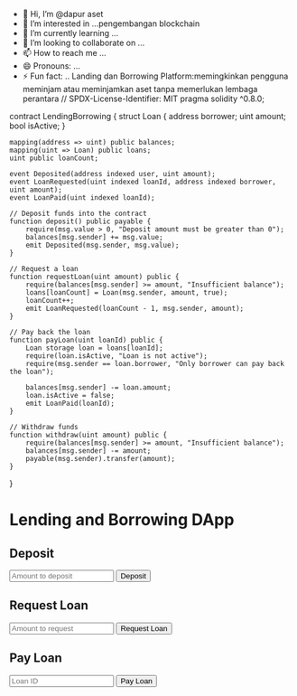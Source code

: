 - 👋 Hi, I’m @dapur aset
- 👀 I’m interested in ...pengembangan blockchain
- 🌱 I’m currently learning ...
- 💞️ I’m looking to collaborate on ...
- 📫 How to reach me ...
- 😄 Pronouns: ...
- ⚡ Fun fact: ..
Landing dan Borrowing Platform:memingkinkan pengguna meminjam atau meminjamkan aset tanpa memerlukan lembaga perantara
// SPDX-License-Identifier: MIT
pragma solidity ^0.8.0;

contract LendingBorrowing {
    struct Loan {
        address borrower;
        uint amount;
        bool isActive;
    }

    mapping(address => uint) public balances;
    mapping(uint => Loan) public loans;
    uint public loanCount;

    event Deposited(address indexed user, uint amount);
    event LoanRequested(uint indexed loanId, address indexed borrower, uint amount);
    event LoanPaid(uint indexed loanId);

    // Deposit funds into the contract
    function deposit() public payable {
        require(msg.value > 0, "Deposit amount must be greater than 0");
        balances[msg.sender] += msg.value;
        emit Deposited(msg.sender, msg.value);
    }

    // Request a loan
    function requestLoan(uint amount) public {
        require(balances[msg.sender] >= amount, "Insufficient balance");
        loans[loanCount] = Loan(msg.sender, amount, true);
        loanCount++;
        emit LoanRequested(loanCount - 1, msg.sender, amount);
    }

    // Pay back the loan
    function payLoan(uint loanId) public {
        Loan storage loan = loans[loanId];
        require(loan.isActive, "Loan is not active");
        require(msg.sender == loan.borrower, "Only borrower can pay back the loan");

        balances[msg.sender] -= loan.amount;
        loan.isActive = false;
        emit LoanPaid(loanId);
    }

    // Withdraw funds
    function withdraw(uint amount) public {
        require(balances[msg.sender] >= amount, "Insufficient balance");
        balances[msg.sender] -= amount;
        payable(msg.sender).transfer(amount);
    }
}
<!DOCTYPE html>
<html lang="en">
<head>
    <meta charset="UTF-8">
    <meta name="viewport" content="width=device-width, initial-scale=1.0">
    <title>Lending and Borrowing DApp</title>
    <script src="https://cdn.jsdelivr.net/npm/web3/dist/web3.min.js"></script>
</head>
<body>
    <h1>Lending and Borrowing DApp</h1>
    <div>
        <h2>Deposit</h2>
        <input type="text" id="depositAmount" placeholder="Amount to deposit">
        <button onclick="deposit()">Deposit</button>
    </div>
    <div>
        <h2>Request Loan</h2>
        <input type="text" id="loanAmount" placeholder="Amount to request">
        <button onclick="requestLoan()">Request Loan</button>
    </div>
    <div>
        <h2>Pay Loan</h2>
        <input type="text" id="loanId" placeholder="Loan ID">
        <button onclick="payLoan()">Pay Loan</button>
    </div>
    <script>
        const contractAddress = 'YOUR_CONTRACT_ADDRESS';
        const abi = [ /* ABI dari contract di atas */ ];
        let web3;
        let contract;

        async function init() {
            if (window.ethereum) {
                web3 = new Web3(window.ethereum);
                await window.ethereum.enable();
                contract = new web3.eth.Contract(abi, contractAddress);
            } else {
                alert('Please install MetaMask!');
            }
        }

        async function deposit() {
            const amount = document.getElementById('depositAmount').value;
            const accounts = await web3.eth.getAccounts();
            await contract.methods.deposit().send({ from: accounts[0], value: web3.utils.toWei(amount, 'ether') });
        }

        async function requestLoan() {
            const amount = document.getElementById('loanAmount').value;
            const accounts = await web3.eth.getAccounts();
            await contract.methods.requestLoan(web3.utils.toWei(amount, 'ether')).send({ from: accounts[0] });
        }

        async function payLoan() {
            const loanId = document.getElementById('loanId').value;
            const accounts = await web3.eth.getAccounts();
            await contract.methods.payLoan(loanId).send({ from: accounts[0] });
        }

        window.onload = init;
    </script>
</body>
</html>
